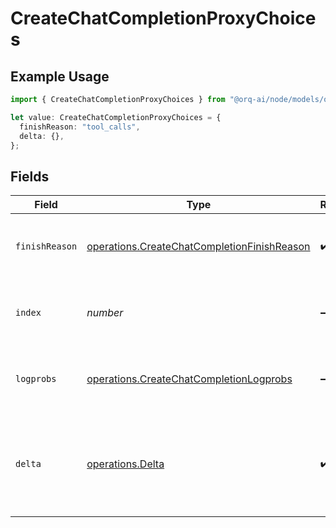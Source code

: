 # CreateChatCompletionProxyChoices

## Example Usage

```typescript
import { CreateChatCompletionProxyChoices } from "@orq-ai/node/models/operations";

let value: CreateChatCompletionProxyChoices = {
  finishReason: "tool_calls",
  delta: {},
};
```

## Fields

| Field                                                                                                      | Type                                                                                                       | Required                                                                                                   | Description                                                                                                |
| ---------------------------------------------------------------------------------------------------------- | ---------------------------------------------------------------------------------------------------------- | ---------------------------------------------------------------------------------------------------------- | ---------------------------------------------------------------------------------------------------------- |
| `finishReason`                                                                                             | [operations.CreateChatCompletionFinishReason](../../models/operations/createchatcompletionfinishreason.md) | :heavy_check_mark:                                                                                         | The reason the model stopped generating tokens.                                                            |
| `index`                                                                                                    | *number*                                                                                                   | :heavy_minus_sign:                                                                                         | The index of the choice in the list of choices.                                                            |
| `logprobs`                                                                                                 | [operations.CreateChatCompletionLogprobs](../../models/operations/createchatcompletionlogprobs.md)         | :heavy_minus_sign:                                                                                         | Log probability information for the choice.                                                                |
| `delta`                                                                                                    | [operations.Delta](../../models/operations/delta.md)                                                       | :heavy_check_mark:                                                                                         | A chat completion delta generated by streamed model responses.                                             |